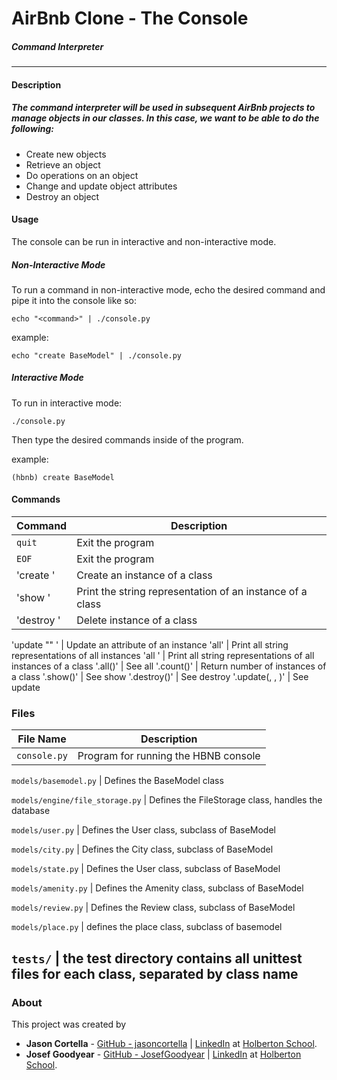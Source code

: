 # AirBnb Clone - The Console
##### Command Interpreter 
---
#### Description
##### The command interpreter will be used in subsequent AirBnb projects to manage objects in our classes. In this case, we want to be able to do the following:
  *  Create new objects
  *  Retrieve an object
  *  Do operations on an object
  *  Change and update object attributes
  *  Destroy an object
#### Usage
The console can be run in interactive and non-interactive mode.
##### Non-Interactive Mode

To run a command in non-interactive mode, echo the desired command and pipe it into the console like so:
``` 
echo "<command>" | ./console.py 
```
example:
```
echo "create BaseModel" | ./console.py
```

##### Interactive Mode

To run in interactive mode:
``` 
./console.py 
```
Then type the desired commands inside of the program.

example:
```
(hbnb) create BaseModel
```

#### Commands

Command | Description
--- | --- 
`quit` | Exit the program
`EOF` | Exit the program
'create <class>' | Create an instance of a class
'show <class> <id>' | Print the string representation of an instance of a class
'destroy <class> <id>' | Delete instance of a class
'update <class> <id> <attribute name> "<attribute value>"
' | Update an attribute of an instance
'all' | Print all string representations of all instances
'all <class>' | Print all string representations of all instances of a class 
'<class>.all()' | See all
'<class>.count()' | Return number of instances of a class
'<class>.show(<id>)' | See show
'<class>.destroy(<id>)' | See destroy
'<class>.update(<id>, <attribute name>, <attribute value>)' | See update

###  Files

File Name | Description
--- | ---
`console.py` | Program for running the HBNB console

`models/basemodel.py` | Defines the BaseModel class 

`models/engine/file_storage.py` | Defines the FileStorage class, handles the database

`models/user.py` | Defines the User class, subclass of BaseModel

`models/city.py` | Defines the City  class, subclass of BaseModel

`models/state.py` | Defines the User class, subclass of BaseModel

`models/amenity.py` | Defines the Amenity class, subclass of BaseModel

`models/review.py` | Defines the Review class, subclass of BaseModel

`models/place.py` | defines the place class, subclass of basemodel

`tests/` | the test directory contains all unittest files for each class, separated by class name
---

### About
This project was created by
* **Jason Cortella** - [GitHub - jasoncortella](https://github.com/jasoncortella) | [LinkedIn](https://www.linkedin.com/in/jcortella/) at [Holberton
School](http://holbertonschool.com).
* **Josef Goodyear** - [GitHub - JosefGoodyear](https://github.com/JosefGoodyear) | [LinkedIn](https://www.linkedin.com/in/josefgoodyear/) at [Holberton
School](http://holbertonschool.com).

